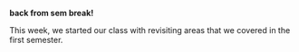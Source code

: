 **back from sem break!**

This week, we started our class with revisiting areas that we covered in the first semester. 
